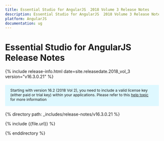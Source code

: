 ```yaml
---
title: Essential Studio for AngularJS  2018 Volume 3 Release Notes 
description: Essential Studio for AngularJS  2018 Volume 3 Release Notes 
platform: AngularJS
documentation: ug
---
```


# Essential Studio for AngularJS Release Notes 

{% include release-info.html date=site.releasedate.2018_vol_3  version="v16.3.0.21" %} 

<style>
#license {
    font-size: .88em!important;
margin-top: 1.5em;     margin-bottom: 1.5em;
    background-color: #def8ff;
    padding: 10px 17px 14px;
}
</style>

<div id="license">
Starting with version 16.2 (2018 Vol 2), you need to include a valid license key (either paid or trial key) within your applications. 
Please refer to this <a href="/common/essential-studio/licensing/license-key">help topic</a> for more information 
</div>


{% directory path: _includes/release-notes/v16.3.0.21 %}

{% include {{file.url}} %}

{% enddirectory %}